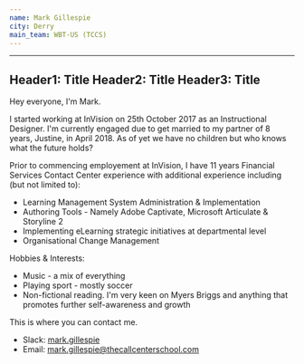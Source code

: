 ```yaml
---
name: Mark Gillespie
city: Derry
main_team: WBT-US (TCCS)
---
```

---
Header1: Title
Header2: Title
Header3: Title
---
Hey everyone, I'm Mark.

I started working at InVision on 25th October 2017 as an Instructional Designer. I'm currently engaged due to get married to my partner of 8 years, Justine, in April 2018. As of yet we have no children but who knows what the future holds? 

Prior to commencing employement at InVision, I have 11 years Financial Services Contact Center experience with additional experience including (but not limited to):

* Learning Management System Administration & Implementation
* Authoring Tools - Namely Adobe Captivate, Microsoft Articulate & Storyline 2
* Implementing eLearning strategic initiatives at departmental level
* Organisational Change Management

Hobbies & Interests:

* Music - a mix of everything
* Playing sport - mostly soccer  
* Non-fictional reading. I'm very keen on Myers Briggs and anything that promotes further self-awareness and growth

This is where you can contact me.

* Slack: [mark.gillespie](https://ivx.slack.com/messages/D7QMEHPL7)
* Email: [mark.gillespie@thecallcenterschool.com](mailto:mark.gillespie@thecallcenterschool.com)
